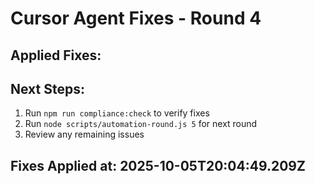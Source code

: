 
# Cursor Agent Fixes - Round 4

## Applied Fixes:


## Next Steps:
1. Run `npm run compliance:check` to verify fixes
2. Run `node scripts/automation-round.js 5` for next round
3. Review any remaining issues

## Fixes Applied at: 2025-10-05T20:04:49.209Z
